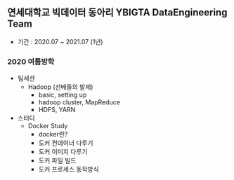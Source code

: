## 연세대학교 빅데이터 동아리 YBIGTA DataEngineering Team
- 기간 : 2020.07 ~ 2021.07 (1년)

### 2020 여름방학
- 팀세션
    - Hadoop (선배들의 발제)
        - basic, setting up
        - hadoop cluster, MapReduce
        - HDFS, YARN
- 스터디
    - Docker Study
        - docker란?
        - 도커 컨데이너 다루기
        - 도커 이미지 다루기
        - 도커 파일 빌드
        - 도커 프로세스 동작방식